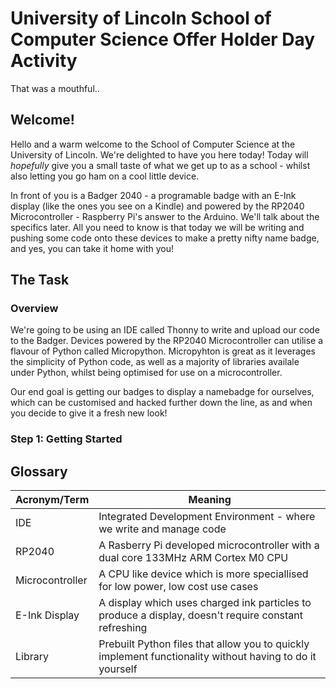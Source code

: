 # University of Lincoln School of Computer Science Offer Holder Day Activity

That was a mouthful..

  

## Welcome!


Hello and a warm welcome to the School of Computer Science at the University of Lincoln. We're delighted to have you here today! Today will _hopefully_ give you a small taste of what we get up to as a school - whilst also letting you go ham on a cool little device.

In front of you is a Badger 2040 - a programable badge with an E-Ink display (like the ones you see on a Kindle) and powered by the RP2040 Microcontroller - Raspberry Pi's answer to the Arduino. We'll talk about the specifics later. All you need to know is that today we will be writing and pushing some code onto these devices to make a pretty nifty name badge, and yes, you can take it home with you!

## The Task
### Overview
We're going to be using an IDE called Thonny to write and upload our code to the Badger. Devices powered by the RP2040 Microcontroller can utilise a flavour of Python called Micropython. Micropyhton is great as it leverages the simplicity of Python code, as well as a majority of libraries availale under Python, whilst being optimised for use on a microcontroller.  

Our end goal is getting our badges to display a namebadge for ourselves, which can be customised and hacked further down the line, as and when you decide to give it a fresh new look!

### Step 1: Getting Started


## Glossary
| Acronym/Term | Meaning |
|--|--|
| IDE | Integrated Development Environment - where we write and manage code |
| RP2040 | A Rasberry Pi developed microcontroller with a dual core 133MHz ARM Cortex M0 CPU
| Microcontroller | A CPU like device which is more speciallised for low power, low cost use cases
| E-Ink Display | A display which uses charged ink particles to produce a display, doesn't require constant refreshing
| Library | Prebuilt Python files that allow you to quickly implement functionality without having to do it yourself
 

